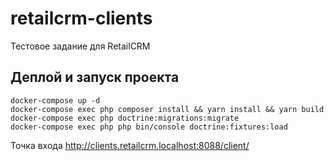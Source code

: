 # retailcrm-clients
Тестовое задание для RetailCRM

## Деплой и запуск проекта

```
docker-compose up -d
docker-compose exec php composer install && yarn install && yarn build
docker-compose exec php doctrine:migrations:migrate
docker-compose exec php php bin/console doctrine:fixtures:load
```

Точка входа http://clients.retailcrm.localhost:8088/client/